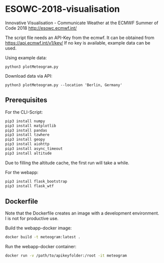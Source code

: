 # ESOWC-2018-visualisation
Innovative Visualisation - Communicate Weather at the ECMWF Summer of Code 2018
http://esowc.ecmwf.int/

The script file needs an API-Key from the ecmwf. It can be obtained from https://api.ecmwf.int/v1/key/
If no key is available, example data can be used.

Using example data:
```
python3 plotMeteogram.py
```

Download data via API:
```
python3 plotMeteogram.py --location 'Berlin, Germany'
```

## Prerequisites

For the CLI-Script:
```bash
pip3 install numpy
pip3 install matplotlib
pip3 install pandas
pip3 install tzwhere
pip3 install geopy
pip3 install aiohttp
pip3 install async_timeout
pip3 install altitude
```

Due to filling the altitude cache, the first run will take a while.


For the webapp:
```bash
pip3 install flask_bootstrap
pip3 install flask_wtf
```

## Dockerfile

Note that the Dockerfile creates an image with a development
environment. I is not for productive use.

Build the webapp-docker image:
```bash
docker build -t meteogram:latest .
```

Run the webapp-docker container:
```bash
docker run -v /path/to/apikeyfolder:/root -it meteogram
```
